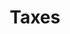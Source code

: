 ---
title: Taxes
description: This page contains information about taxes for the Leosian island.
---